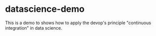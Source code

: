 # datascience-demo
This is a demo to shows how to apply the devop's principle "continuous integration" in data science.
